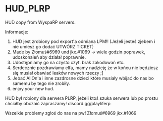 # HUD_PLRP
HUD copy from WyspaRP servers.

Informacje:
1. HUD jest zrobiony pod export'a odmiana LPM!! (Jeżeli jesteś zjebem i nie umiesz go dodać UTWÓRZ TICKET)
2. Made by Złomuś#6969 und jkx.#1069 -> wiele godzin poprawek, udoskonaleń aby działał poprawnie.
3. Udostępniamy go na czysto czyt. brak zakodowań etc.
4. Serdecznie pozdrawiamy elfa, mamy nadzieję że w końcu nie będziesz się musiał obawiać leaków nowych rzeczy ;]
5. Jebać AllOn'a i inne zazdrosne dzieci które musiały wbijać do nas bo samemu by tego nie zrobiły.
6. enjoy your new hud.

HUD był robiony dla serwera PLRP, jeżeli ktoś szuka serwera lub po prostu chciałby obczaić zapraszamy!
discord.gg/playliferp

Wszelkie problemy zgłoś do nas na pw!
Złomuś#6969
jkx.#1069
